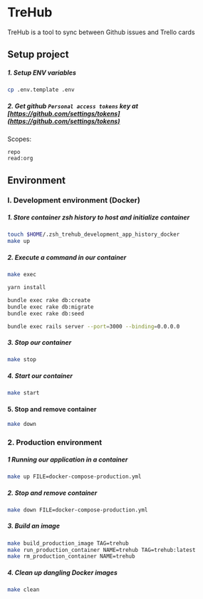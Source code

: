 # TreHub
TreHub is a tool to sync between Github issues and Trello cards

## Setup project

##### 1. Setup ENV variables

```bash
cp .env.template .env
```

##### 2. Get github `Personal access tokens` key at [https://github.com/settings/tokens](https://github.com/settings/tokens)

Scopes:
```
repo
read:org
```

## Environment

### I. Development environment (Docker)

##### 1. Store container zsh history to host and initialize container
```bash
touch $HOME/.zsh_trehub_development_app_history_docker
make up
```

##### 2. Execute a command in our container

```bash
make exec

yarn install

bundle exec rake db:create
bundle exec rake db:migrate
bundle exec rake db:seed

bundle exec rails server --port=3000 --binding=0.0.0.0
```

##### 3. Stop our container

```bash
make stop
```

##### 4. Start our container

```bash
make start
```

#### 5. Stop and remove container

```bash
make down
```

### 2. Production environment

##### 1 Running our application in a container

```bash
make up FILE=docker-compose-production.yml
```

##### 2. Stop and remove container

```bash
make down FILE=docker-compose-production.yml
```

##### 3. Build an image

```bash
make build_production_image TAG=trehub
make run_production_container NAME=trehub TAG=trehub:latest
make rm_production_container NAME=trehub
```

##### 4. Clean up dangling Docker images

```bash
make clean
```
